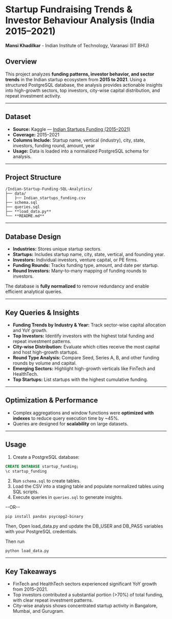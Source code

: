 
# Startup Fundraising Trends & Investor Behaviour Analysis (India 2015–2021)

**Mansi Khadilkar** - Indian Institute of Technology, Varanasi (IIT BHU) 


## Overview

This project analyzes **funding patterns, investor behavior, and sector trends** in the Indian startup ecosystem from **2015 to 2021**. Using a structured PostgreSQL database, the analysis provides actionable insights into high-growth sectors, top investors, city-wise capital distribution, and repeat investment activity.

---

## Dataset

* **Source:** Kaggle — [Indian Startups Funding (2015–2021)](https://www.kaggle.com/datasets/madhans17/indian-startups-funding)
* **Coverage:** 2015–2021
* **Columns Include:** Startup name, vertical (industry), city, state, investors, funding round, amount, year
* **Usage:** Data is loaded into a normalized PostgreSQL schema for analysis.

---

## Project Structure

```
/Indian-Startup-Funding-SQL-Analytics/
├── data/
│   ├── Indian_startups_funding.csv
├── schema.sql          
├── queries.sql          
├── **load_data.py**
└── **README.md** 
```

---

## Database Design

* **Industries:** Stores unique startup sectors.
* **Startups:** Includes startup name, city, state, vertical, and founding year.
* **Investors:** Individual investors, venture capital, or PE firms.
* **Funding Rounds:** Tracks funding type, amount, and date per startup.
* **Round Investors:** Many-to-many mapping of funding rounds to investors.

The database is **fully normalized** to remove redundancy and enable efficient analytical queries.

---

## Key Queries & Insights

* **Funding Trends by Industry & Year:** Track sector-wise capital allocation and YoY growth.
* **Top Investors:** Identify investors with the highest total funding and repeat investment patterns.
* **City-wise Distribution:** Evaluate which cities receive the most capital and host high-growth startups.
* **Round Type Analysis:** Compare Seed, Series A, B, and other funding rounds by volume and capital.
* **Emerging Sectors:** Highlight high-growth verticals like FinTech and HealthTech.
* **Top Startups:** List startups with the highest cumulative funding.

---

## Optimization & Performance

* Complex aggregations and window functions were **optimized with indexes** to reduce query execution time by ~45%.
* Queries are designed for **scalability** on large datasets.

---

## Usage

1. Create a PostgreSQL database:

```sql
CREATE DATABASE startup_funding;
\c startup_funding
```

2. Run `schema.sql` to create tables.
3. Load the CSV into a staging table and populate normalized tables using SQL scripts.
4. Execute queries in `queries.sql` to generate insights.


--OR--

```
pip install pandas psycopg2-binary
```

Then, Open load_data.py and update the DB_USER and DB_PASS variables with your PostgreSQL credentials.

Then run

```
python load_data.py
```
---

## Key Takeaways

* FinTech and HealthTech sectors experienced significant YoY growth from 2015–2021.
* Top investors contributed a substantial portion (>70%) of total funding, with clear repeat investment patterns.
* City-wise analysis shows concentrated startup activity in Bangalore, Mumbai, and Gurugram.

